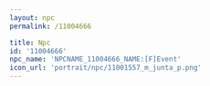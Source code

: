 ```yaml
---
layout: npc
permalink: /11004666

title: Npc
id: '11004666'
npc_name: 'NPCNAME_11004666_NAME:[F]Event'
icon_url: 'portrait/npc/11001557_m_junta_p.png'
---
```

